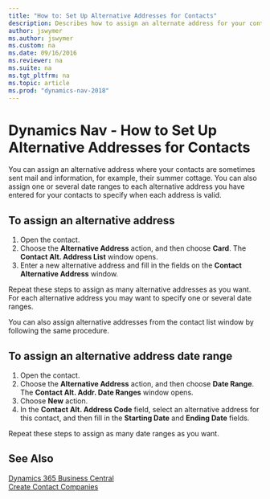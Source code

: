 ```yaml
---
title: "How to: Set Up Alternative Addresses for Contacts"
description: Describes how to assign an alternate address for your contacts where they are sometimes sent information.
author: jswymer
ms.author: jswymer 
ms.custom: na
ms.date: 09/16/2016
ms.reviewer: na
ms.suite: na
ms.tgt_pltfrm: na
ms.topic: article
ms.prod: "dynamics-nav-2018"
---
```

# Dynamics Nav - How to Set Up Alternative Addresses for Contacts
You can assign an alternative address where your contacts are sometimes sent mail and information, for example, their summer cottage. You can also assign one or several date ranges to each alternative address you have entered for your contacts to specify when each address is valid.

## To assign an alternative address
1. Open the contact.
2. Choose the **Alternative Address** action, and then choose **Card**. The **Contact Alt. Address List** window opens.
3. Enter a new alternative address and fill in the fields on the **Contact Alternative Address** window.

Repeat these steps to assign as many alternative addresses as you want. For each alternative address you may want to specify one or several date ranges.

You can also assign alternative addresses from the contact list window by following the same procedure.

## To assign an alternative address date range
1. Open the contact.
2. Choose the **Alternative Address** action, and then choose **Date Range**. The **Contact Alt. Addr. Date Ranges** window opens.
3. Choose **New** action.
4. In the **Contact Alt. Address Code** field, select an alternative address for this contact, and then fill in the **Starting Date** and **Ending Date** fields.

Repeat these steps to assign as many date ranges as you want.

## See Also
[Dynamics 365 Business Central](https://docs.microsoft.com/dynamics365/business-central/)  
[Create Contact Companies](marketing-create-contact-companies.md)
